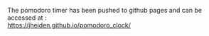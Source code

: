 
The pomodoro timer has been pushed to github pages and can be accessed at : <br>
https://jheiden.github.io/pomodoro_clock/
